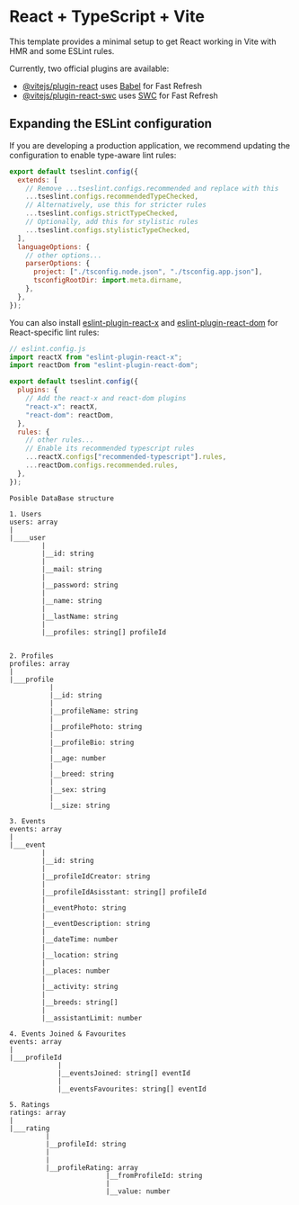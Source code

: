 # React + TypeScript + Vite

This template provides a minimal setup to get React working in Vite with HMR and some ESLint rules.

Currently, two official plugins are available:

- [@vitejs/plugin-react](https://github.com/vitejs/vite-plugin-react/blob/main/packages/plugin-react/README.md) uses [Babel](https://babeljs.io/) for Fast Refresh
- [@vitejs/plugin-react-swc](https://github.com/vitejs/vite-plugin-react-swc) uses [SWC](https://swc.rs/) for Fast Refresh

## Expanding the ESLint configuration

If you are developing a production application, we recommend updating the configuration to enable type-aware lint rules:

```js
export default tseslint.config({
  extends: [
    // Remove ...tseslint.configs.recommended and replace with this
    ...tseslint.configs.recommendedTypeChecked,
    // Alternatively, use this for stricter rules
    ...tseslint.configs.strictTypeChecked,
    // Optionally, add this for stylistic rules
    ...tseslint.configs.stylisticTypeChecked,
  ],
  languageOptions: {
    // other options...
    parserOptions: {
      project: ["./tsconfig.node.json", "./tsconfig.app.json"],
      tsconfigRootDir: import.meta.dirname,
    },
  },
});
```

You can also install [eslint-plugin-react-x](https://github.com/Rel1cx/eslint-react/tree/main/packages/plugins/eslint-plugin-react-x) and [eslint-plugin-react-dom](https://github.com/Rel1cx/eslint-react/tree/main/packages/plugins/eslint-plugin-react-dom) for React-specific lint rules:

```js
// eslint.config.js
import reactX from "eslint-plugin-react-x";
import reactDom from "eslint-plugin-react-dom";

export default tseslint.config({
  plugins: {
    // Add the react-x and react-dom plugins
    "react-x": reactX,
    "react-dom": reactDom,
  },
  rules: {
    // other rules...
    // Enable its recommended typescript rules
    ...reactX.configs["recommended-typescript"].rules,
    ...reactDom.configs.recommended.rules,
  },
});
```

```
Posible DataBase structure

1. Users
users: array
|
|____user
        |
        |__id: string
        |
        |__mail: string
        |
        |__password: string
        |
        |__name: string
        |
        |__lastName: string
        |
        |__profiles: string[] profileId


2. Profiles
profiles: array
|
|___profile
          |
          |__id: string
          |
          |__profileName: string
          |
          |__profilePhoto: string
          |
          |__profileBio: string
          |
          |__age: number
          |
          |__breed: string
          |
          |__sex: string
          |
          |__size: string

3. Events
events: array
|
|___event
        |
        |__id: string
        |
        |__profileIdCreator: string
        |
        |__profileIdAsisstant: string[] profileId
        |
        |__eventPhoto: string
        |
        |__eventDescription: string
        |
        |__dateTime: number
        |
        |__location: string
        |
        |__places: number
        |
        |__activity: string
        |
        |__breeds: string[]
        |
        |__assistantLimit: number

4. Events Joined & Favourites
events: array
|
|___profileId
            |
            |__eventsJoined: string[] eventId
            |
            |__eventsFavourites: string[] eventId

5. Ratings
ratings: array
|
|___rating
         |
         |__profileId: string
         |
         |
         |__profileRating: array
                        |__fromProfileId: string
                        |
                        |__value: number
```
